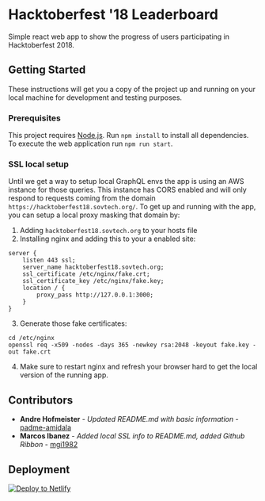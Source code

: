 # Hacktoberfest '18 Leaderboard

Simple react web app to show the progress of users participating in Hacktoberfest 2018.

## Getting Started

These instructions will get you a copy of the project up and running on your local machine for development and testing purposes.

### Prerequisites

This project requires [Node.js](https://github.com/nodejs/node). Run `npm install` to install all dependencies. To execute the web application run `npm run start`.

### SSL local setup

Until we get a way to setup local GraphQL envs the app is using an AWS instance for those queries.
This instance has CORS enabled and will only respond to requests coming from the domain `https://hacktoberfest18.sovtech.org/`. 
To get up and running with the app, you can setup a local proxy masking that domain by:
1. Adding `hacktoberfest18.sovtech.org` to your hosts file
2. Installing nginx and adding this to your a enabled site:
```
server {
	listen 443 ssl;
	server_name hacktoberfest18.sovtech.org;
	ssl_certificate /etc/nginx/fake.crt;
	ssl_certificate_key /etc/nginx/fake.key;
	location / {
		proxy_pass http://127.0.0.1:3000;
	}
}
```
3. Generate those fake certificates:
```
cd /etc/nginx
openssl req -x509 -nodes -days 365 -newkey rsa:2048 -keyout fake.key -out fake.crt
``` 
4. Make sure to restart nginx and refresh your browser hard to get the local version of the running app.

## Contributors

* **Andre Hofmeister** - *Updated README.md with basic information* - [padme-amidala](https://github.com/padme-amidala/)
* **Marcos Ibanez** - *Added local SSL info to README.md, added Github Ribbon* - [mgi1982](https://github.com/mgi1982/)

## Deployment

[![Deploy to Netlify](https://www.netlify.com/img/deploy/button.svg)](https://app.netlify.com/start/deploy?repository=https://github.com/SovTech/hacktoberfest-leaderboard)
